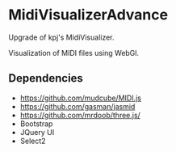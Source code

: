 MidiVisualizerAdvance
=====

Upgrade of kpj's MidiVisualizer.

Visualization of MIDI files using WebGl.

Dependencies
------------
* https://github.com/mudcube/MIDI.js
* https://github.com/gasman/jasmid
* https://github.com/mrdoob/three.js/
* Bootstrap
* JQuery UI
* Select2